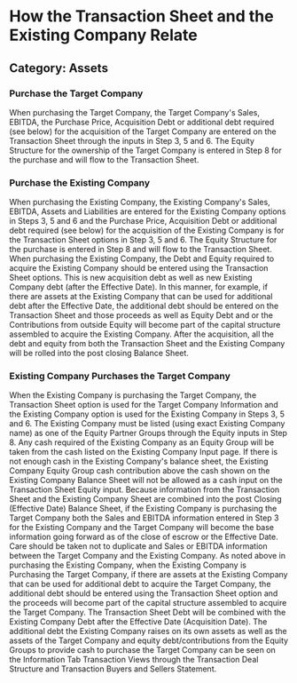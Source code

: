 # How the Transaction Sheet and the Existing Company Relate
## Category: Assets
### Purchase the Target Company
When purchasing the Target Company, the Target Company's Sales, EBITDA, the Purchase Price, Acquisition Debt or additional debt required (see below) for the acquisition of the Target Company are entered on the Transaction Sheet through the inputs in Step 3, 5 and 6. The Equity  Structure for the ownership of the Target Company is entered in Step 8 for the purchase and will flow to the Transaction Sheet.
### Purchase the Existing Company
When purchasing the Existing Company, the Existing Company's Sales, EBITDA, Assets and Liabilities are entered for the Existing Company options in Steps 3, 5 and 6 and the Purchase Price, Acquisition Debt or additional debt required (see below) for the acquisition of the Existing Company is for the Transaction Sheet options in Step 3, 5 and 6. The Equity Structure for the purchase is entered in Step 8 and will flow to the Transaction Sheet.
When purchasing the Existing Company, the Debt and Equity required to acquire the Existing Company should be entered using the Transaction Sheet options. This is new acquisition debt as well as new Existing Company debt (after the Effective Date). In this manner, for example, if there are assets at the Existing Company that can be used for additional debt after the Effective Date, the additional debt should be entered on the Transaction Sheet and those proceeds as well as Equity Debt and or the Contributions from outside Equity will become part of the capital structure assembled to acquire the Existing Company. After the acquisition, all the debt and equity from both the Transaction Sheet and the Existing Company will be rolled into the post closing Balance Sheet.
### Existing Company Purchases the Target Company
When the Existing Company is purchasing the Target Company, the Transaction Sheet option is used for the Target Company Information and the Existing Company option is used for the Existing Company in Steps 3, 5 and 6. The Existing Company must be listed (using exact Existing Company name) as one of the Equity Partner Groups through the Equity inputs in Step 8. Any cash required of the Existing Company as an Equity Group will be taken from the cash listed on the Existing Company Input page. If there is not enough cash in the Existing Company's balance sheet, the Existing Company Equity Group cash contribution above the cash shown on the Existing Company Balance Sheet will not be allowed as a cash input on the Transaction Sheet Equity input.
Because information from the Transaction Sheet and the Existing Company Sheet are combined into the post Closing (Effective Date) Balance Sheet, if the Existing Company is purchasing the Target Company both the Sales and EBITDA information entered in Step 3 for the Existing Company and the Target Company will become the base information going forward as of the close of escrow or the Effective Date. Care should be taken not to duplicate and Sales or EBITDA information between the Target Company and the Existing Company.
As noted above in purchasing the Existing Company, when the Existing Company is Purchasing the Target Company, if there are assets at the Existing Company that can be used for additional debt to acquire the Target Company, the additional debt should be entered using the Transaction Sheet option and the proceeds will become part of the capital structure assembled to acquire the Target Company. The Transaction Sheet Debt will be combined with the Existing Company Debt after the Effective Date (Acquisition Date). The additional debt the Existing Company raises on its own assets as well as the assets of the Target Company and equity debt/contributions from the Equity Groups to provide cash to purchase the Target Company can be seen on the Information Tab Transaction Views through the Transaction Deal Structure  and Transaction Buyers and Sellers Statement.
